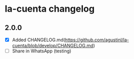 # la-cuenta changelog

## 2.0.0
- [x] Added CHANGELOG.md(https://github.com/agustinl/la-cuenta/blob/develop/CHANGELOG.md)
- [ ] Share in WhatsApp (testing)